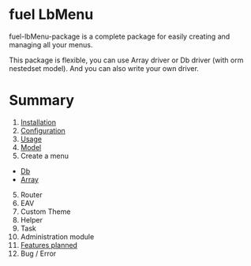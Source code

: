 # fuel LbMenu

fuel-lbMenu-package is a complete package for easily creating and managing all your menus.

This package is flexible, you can use Array driver or Db driver (with orm nestedset model). And you can also write your own driver.

# Summary

1. [Installation](http://github.com/jhuriez/fuel-lbMenu-package/wiki/Installation)
3. [Configuration](http://github.com/jhuriez/fuel-lbMenu-package/wiki/Configuration)
2. [Usage](http://github.com/jhuriez/fuel-lbMenu-package/wiki/Usage)
3. [Model](http://github.com/jhuriez/fuel-lbMenu-package/wiki/Model)
4. Create a menu
  * [Db](http://github.com/jhuriez/fuel-lbMenu-package/wiki/Create-menu---Db-Driver)
  * [Array](http://github.com/jhuriez/fuel-lbMenu-package/wiki/Create-menu---Array-Driver)
5. Router
6. EAV
7. Custom Theme
8. Helper
9. Task
10. Administration module
11. [Features planned](http://github.com/jhuriez/fuel-lbMenu-package/wiki/Features-planned)
12. Bug / Error